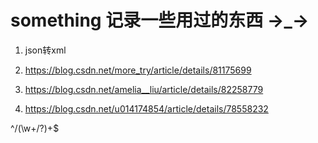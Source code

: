 # something 记录一些用过的东西 ->_->

1. json转xml

2. https://blog.csdn.net/more_try/article/details/81175699

3. https://blog.csdn.net/amelia__liu/article/details/82258779

4. https://blog.csdn.net/u014174854/article/details/78558232

^\/(\w+\/?)+$
